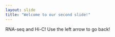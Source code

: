 ```yaml
---
layout: slide
title: "Welcome to our second slide!"
---
```

RNA-seq and Hi-C!
Use the left arrow to go back!
